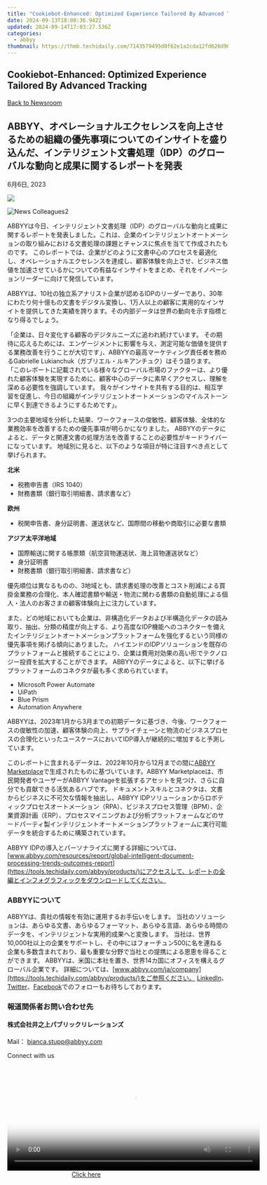 ```yaml
---
title: "Cookiebot-Enhanced: Optimized Experience Tailored By Advanced Tracking"
date: 2024-09-13T18:08:36.942Z
updated: 2024-09-14T17:03:27.536Z
categories:
  - abbyy
thumbnail: https://thmb.techidaily.com/7143579495d0f62e1a2cda12fd626d9036d87a576b32c356f772aa95549b6f82.jpg
---
```


## Cookiebot-Enhanced: Optimized Experience Tailored By Advanced Tracking

[Back to Newsroom](https://tools.techidaily.com/abbyy/products/)

## ABBYY、オペレーショナルエクセレンスを向上させるための組織の優先事項についてのインサイトを盛り込んだ、インテリジェント文書処理（IDP）のグローバルな動向と成果に関するレポートを発表

6月6日, 2023

![](https://content.abbyy.com/-/media/project/abbyy/abbyy/branchtemplates/shutterstock_1272462163_1296-x-729.jpg?h=729&iar=0&w=1296)

![News Colleagues2](https://static1.abbyy.com/abbyycommedia/33744/news-colleagues2.jpg) 

ABBYYは今日、インテリジェント文書処理（IDP）のグローバルな動向と成果に関するレポートを発表しました。これは、企業のインテリジェントオートメーションの取り組みにおける文書処理の課題とチャンスに焦点を当てて作成されたものです。 このレポートでは、企業がどのように文書中心のプロセスを最適化し、オペレーショナルエクセレンスを達成し、顧客体験を向上させ、ビジネス価値を加速させているかについての有益なインサイトをまとめ、それをイノベーションリーダーに向けて発信しています。

ABBYYは、10社の独立系アナリスト企業が認めるIDPのリーダーであり、30年にわたり何十億もの文書をデジタル変換し、1万人以上の顧客に実用的なインサイトを提供してきた実績を誇ります。その内部データは世界の動向を示す指標となり得るでしょう。

「企業は、日々変化する顧客のデジタルニーズに追われ続けています。 その期待に応えるためには、エンゲージメントに影響を与え、測定可能な価値を提供する業務改善を行うことが大切です」、ABBYYの最高マーケティング責任者を務めるGabrielle Lukianchuk（ガブリエル・ルキアンチュク）はそう語ります。 「このレポートに記載されている様々なグローバル市場のファクターは、より優れた顧客体験を実現するために、顧客中心のデータに素早くアクセスし、理解を深める必要性を強調しています。 我々がインサイトを共有する目的は、相互学習を促進し、今日の組織がインテリジェントオートメーションのマイルストーンに早く到達できるようにするためです」。

3つの主要地域を分析した結果、ワークフォースの俊敏性、顧客体験、全体的な業務効率を改善するための優先事項が明らかになりました。 ABBYYのデータによると、データと関連文書の処理方法を改善することの必要性がキードライバーになっています。 地域別に見ると、以下のような項目が特に注目すべき点として挙げられます。

**北米**

* 税務申告書（IRS 1040）
* 財務書類（銀行取引明細書、請求書など）

**欧州**

* 税関申告書、身分証明書、運送状など、国際間の移動や商取引に必要な書類

**アジア太平洋地域**

* 国際輸送に関する帳票類（航空貨物運送状、海上貨物運送状など）
* 身分証明書
* 財務書類（銀行取引明細書、請求書など）

優先順位は異なるものの、3地域とも、請求書処理の改善とコスト削減による買掛金業務の合理化、本人確認書類や輸送・物流に関わる書類の自動処理による個人・法人のお客さまの顧客体験向上に注力しています。

また、どの地域においても企業は、非構造化データおよび半構造化データの読み取り、抽出、分類の精度が向上する、より高度なIDP機能へのコネクターを備えたインテリジェントオートメーションプラットフォームを強化するという同様の優先事項を掲げる傾向にありました。 ハイエンドのIDPソリューションを既存のプラットフォームと接続することにより、企業は費用対効果の高い形でテクノロジー投資を拡大することができます。 ABBYYのデータによると、以下に挙げるプラットフォームのコネクタが最も多く求められています。

* Microsoft Power Automate
* UiPath
* Blue Prism
* Automation Anywhere

ABBYYは、2023年1月から3月までの初期データに基づき、今後、ワークフォースの俊敏性の加速、顧客体験の向上、サプライチェーンと物流のビジネスプロセスの合理化といったユースケースにおいてIDP導入が継続的に増加すると予測しています。

このレポートに含まれるデータは、2022年10月から12月までの間に[ABBYY Marketplace](https://tools.techidaily.com/abbyy/products/)で生成されたものに基づいています。ABBYY Marketplaceは、市民開発者やユーザーがABBYY Vantageを拡張するアセットを見つけ、さらに自分でも貢献できる活気あるハブです。 ドキュメントスキルとコネクタは、文書からビジネスに不可欠な情報を抽出し、ABBYY IDPソリューションからロボティックプロセスオートメーション（RPA）、ビジネスプロセス管理（BPM）、企業資源計画（ERP）、プロセスマイニングおよび分析プラットフォームなどのサードパーティ製インテリジェントオートメーションプラットフォームに実行可能データを統合するために構築されています。

ABBYY IDPの導入とパーソナライズに関する詳細については、[www.abbyy.com/resources/report/global-intelligent-document-processing-trends-outcomes-report](https://tools.techidaily.com/abbyy/products/)にアクセスして、レポートの全編とインフォグラフィックをダウンロードしてください。

### ABBYYについて

ABBYYは、貴社の情報を有効に運用するお手伝いをします。 当社のソリューションは、あらゆる文書、あらゆるフォーマット、あらゆる言語、あらゆる時間のデータを、インテリジェントな実用的成果へと変換します。 当社は、世界10,000社以上の企業をサポートし、その中にはフォーチュン500に名を連ねる企業も多数含まれており、最も重要な分野で当社との提携による恩恵を得ることができます。 ABBYYは、米国に本社を置き、世界14カ国にオフィスを構えるグローバル企業です。 詳細については、[www.abbyy.com/ja/company](https://tools.techidaily.com/abbyy/products/)をご参照ください。 [LinkedIn](https://www.linkedin.com/company/abbyy)、[Twitter](https://twitter.com/ABBYY%5FSoftware)、[Facebook](https://www.facebook.com/ABBYYsoft)でのフォローもお待ちしております。

### 報道関係者お問い合わせ先

#### 株式会社井之上パブリックリレーションズ 

Mail： [bianca.stupp@abbyy.com](https://tools.techidaily.com/abbyy/products/)

Connect with us

<ins class="adsbygoogle"
     style="display:block"
     data-ad-format="autorelaxed"
     data-ad-client="ca-pub-7571918770474297"
     data-ad-slot="1223367746"></ins>

<ins class="adsbygoogle"
     style="display:block"
     data-ad-client="ca-pub-7571918770474297"
     data-ad-slot="8358498916"
     data-ad-format="auto"
     data-full-width-responsive="true"></ins>



<!-- affiliate ads begin -->
<span id="1983552">
					<video width="576" height="240" style="cursor:pointer"
           poster="//a.impactradius-go.com/display-clicktoplayimage/1983552.png"
           onclick="if(!this.playClicked){this.play();this.setAttribute('controls',true);this.playClicked=true;}">
	   <source src="//a.impactradius-go.com/display-ad/22993-1983552">
	   <img src="//a.impactradius-go.com/display-clicktoplayimage/1983552.png" style="border: none; height: 100%; width: 100%; object-fit: contain">
	</video>
	<div style="width:360px;text-align:center"><a href="javascript:window.open(decodeURIComponent('https%3A%2F%2Fhomestyler.sjv.io%2Fc%2F5597632%2F1983552%2F22993'), '_blank');void(0);">Click here</a></div>
</span>
<img height="0" width="0" src="https://imp.pxf.io/i/5597632/1983552/22993" style="position:absolute;visibility:hidden;" border="0" />
<!-- affiliate ads end -->

